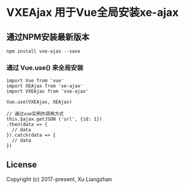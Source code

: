 # VXEAjax 用于Vue全局安装xe-ajax

## 通过NPM安装最新版本

``` shell
npm install vxe-ajax --save
```

### 通过 Vue.use() 来全局安装
``` shell
import Vue from 'vue'
import XEAjax from 'xe-ajax'
import VXEAjax from 'vxe-ajax'

Vue.use(VXEAjax, XEAjax)

// 通过vue实例的调用方式
this.$ajax.getJSON ('url', {id: 1})
.then(data => {
  // data
}).catch(data => {
  // data
})
```

## License
Copyright (c) 2017-present, Xu Liangzhan